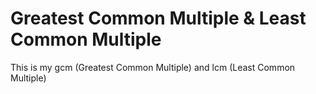 # Greatest Common Multiple & Least Common Multiple
This is my gcm (Greatest Common Multiple) and lcm (Least Common Multiple)
